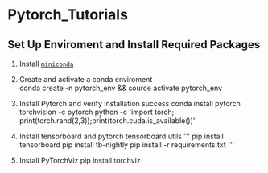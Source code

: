 # Pytorch_Tutorials






## Set Up Enviroment and Install Required Packages

1. Install [`miniconda`](http://conda.pydata.org/miniconda.html)
2. Create and activate a conda enviroment  
    conda create -n pytorch_env && source activate pytorch_env
3. Install Pytorch and verify installation success
    conda install pytorch torchvision -c pytorch
    python -c 'import torch; print(torch.rand(2,3));print(torch.cuda.is_available())'
4. Install tensorboard and pytorch tensorboard utils
    '''
    pip install tensorboard
    pip install tb-nightly
    pip install -r requirements.txt
    '''
    
5. Install PyTorchViz
    pip install torchviz



    




